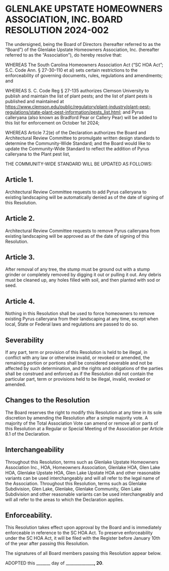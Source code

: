 # GLENLAKE UPSTATE HOMEOWNERS ASSOCIATION, INC. BOARD RESOLUTION 2024-002

The undersigned, being the Board of Directors (hereafter referred to as the “Board”) of the Glenlake Upstate Homeowners Association, Inc. (hereafter referred to as the “Association”), do hereby resolve that:

WHEREAS The South Carolina Homeowners Association Act (“SC HOA Act”; S.C. Code Ann. § 27-30-110 et al) sets certain restrictions to the enforceability of governing documents, rules, regulations and amendments; and

WHEREAS S. C. Code Reg § 27-135 authorizes Clemson University to publish and maintain the list of plant pests; and the list of plant pests is published and maintained at https://www.clemson.edu/public/regulatory/plant-industry/plant-pest-regulations/state-plant-pest-information/pests_list.html; and Pyrus calleryana (also known as Bradford Pear or Callery Pear) will be added to this list for enforcement on October 1st 2024; 
	
WHEREAS Article 7.2(e) of the Declaration authorizes the Board and Architectural Review Committee to promulgate written design standards to determine the Community-Wide Standard; and the Board would like to update the Community-Wide Standard to reflect the addition of Pyrus calleryana to the Plant pest list,

THE COMMUNITY-WIDE STANDARD WILL BE UPDATED AS FOLLOWS:

## Article 1. 
Architectural Review Committee requests to add Pyrus calleryana to existing landscaping will be automatically denied as of the date of signing of this Resolution. 

## Article 2. 
Architectural Review Committee requests to remove Pyrus calleryana from existing landscaping will be approved as of the date of signing of this Resolution. 

## Article 3. 
After removal of any tree, the stump must be ground out with a stump grinder or completely removed by digging it out or pulling it out. Any debris must be cleaned up, any holes filled with soil, and then planted with sod or seed.

## Article 4. 
Nothing in this Resolution shall be used to force homeowners to remove existing Pyrus calleryana from their landscaping at any time, except when local, State or Federal laws and regulations are passed to do so.

## Severability
If any part, term or provision of this Resolution is held to be illegal, in conflict with any law or otherwise invalid, or revoked or amended, the remaining portion or portions shall be considered severable and not be affected by such determination, and the rights and obligations of the parties shall be construed and enforced as if the Resolution did not contain the particular part, term or provisions held to be illegal, invalid, revoked or amended.

## Changes to the Resolution
The Board reserves the right to modify this Resolution at any time in its sole discretion by amending the Resolution after a simple majority vote. A majority of the Total Association Vote can amend or remove all or parts of this Resolution at a Regular or Special Meeting of the Association per Article 8.1 of the Declaration.

## Interchangeability
Throughout this Resolution, terms such as Glenlake Upstate Homeowners Association Inc., HOA, Homeowners Association, Glenlake HOA, Glen Lake HOA, Glenlake Upstate HOA, Glen Lake Upstate HOA and other reasonable variants can be used interchangeably and will all refer to the legal name of the Association. Throughout this Resolution, terms such as Glenlake Subdivision, Glen Lake, Glenlake, Glenlake Community, Glen Lake Subdivision and other reasonable variants can be used interchangeably and will all refer to the areas to which the Declaration applies.

## Enforceability.
This Resolution takes effect upon approval by the Board and is immediately enforceable in reference to the SC HOA Act. To preserve enforceability under the SC HOA Act, it will be filed with the Register before January 10th of the year after passing this Resolution. 

The signatures of all Board members passing this Resolution appear below.

ADOPTED this _______ day of ________________, 20__.
 
